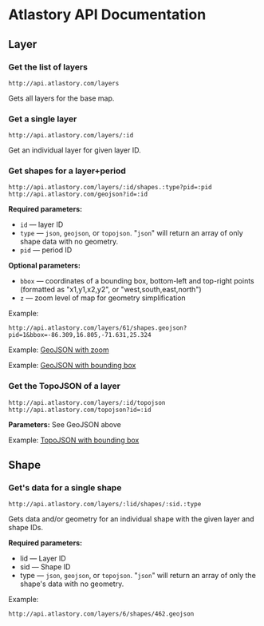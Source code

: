 # Atlastory API Documentation


## Layer


### Get the list of layers

	http://api.atlastory.com/layers

Gets all layers for the base map.


### Get a single layer

	http://api.atlastory.com/layers/:id

Get an individual layer for given layer ID.


### Get shapes for a layer+period

	http://api.atlastory.com/layers/:id/shapes.:type?pid=:pid
	http://api.atlastory.com/geojson?id=:id

__Required parameters:__

* `id` — layer ID
* `type` — `json`, `geojson`, or `topojson`. "`json`" will return an array of only shape data with no geometry.
* `pid` — period ID

__Optional parameters:__

* `bbox` — coordinates of a bounding box, bottom-left and top-right points (formatted as "x1,y1,x2,y2", or "west,south,east,north")
* `z` — zoom level of map for geometry simplification

Example:

	http://api.atlastory.com/layers/61/shapes.geojson?pid=1&bbox=-86.309,16.805,-71.631,25.324

Example: [GeoJSON with zoom](/layers/61/shapes.geojson?pid=1&z=0)

Example: [GeoJSON with bounding box](/layers/61/shapes.geojson?pid=1&bbox=-86.30859375,16.804541076383455,-71.630859375,25.3241665257384)

### Get the TopoJSON of a layer

	http://api.atlastory.com/layers/:id/topojson
	http://api.atlastory.com/topojson?id=:id

__Parameters:__ See GeoJSON above

Example: [TopoJSON with bounding box](/layers/61/topojson?pid=1&bbox=-86.309,16.805,-71.631,25.324)



## Shape


### Get's data for a single shape

	http://api.atlastory.com/layers/:lid/shapes/:sid.:type

Gets data and/or geometry for an individual shape with the given layer and shape IDs.

__Required parameters:__

* lid — Layer ID
* sid — Shape ID
* type — `json`, `geojson`, or `topojson`. "`json`" will return an array of only the shape's data with no geometry.

Example:

	http://api.atlastory.com/layers/6/shapes/462.geojson
